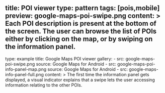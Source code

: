 title: POI viewer
type: pattern
tags: [pois,mobile]
preview: google-maps-poi-swipe.png
content: >
    Each POI description is present at the bottom of the screen. The user can browse the list of POIs either by clicking on the map, or by swiping on the information panel.
---
type: example
title: Google Maps POI viewer
gallery:
    - src: google-maps-poi-swipe.png
      source: Google Maps for Android
    - src: google-maps-poi-info-panel-map.png
      source: Google Maps for Android
    - src: google-maps-info-panel-full.png
content: > 
    The first time the information panel gets displayed, a visual indicator explains that a swipe lets the user accessing information relating to the other POIs.
    